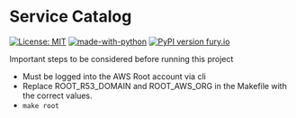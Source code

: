 Service Catalog
======
[![License: MIT](https://img.shields.io/badge/License-MIT-yellow.svg)](https://opensource.org/licenses/MIT)
[![made-with-python](https://img.shields.io/badge/Made%20with-Python-1f425f.svg)](https://www.python.org/)
[![PyPI version fury.io](https://badge.fury.io/py/cloudformation-seed.svg)](https://pypi.org/project/cloudformation-seed/)

Important steps to be considered before running this project
* Must be logged into the AWS Root account via cli
* Replace ROOT_R53_DOMAIN and ROOT_AWS_ORG in the Makefile with the correct values.
* ``` make root ```
